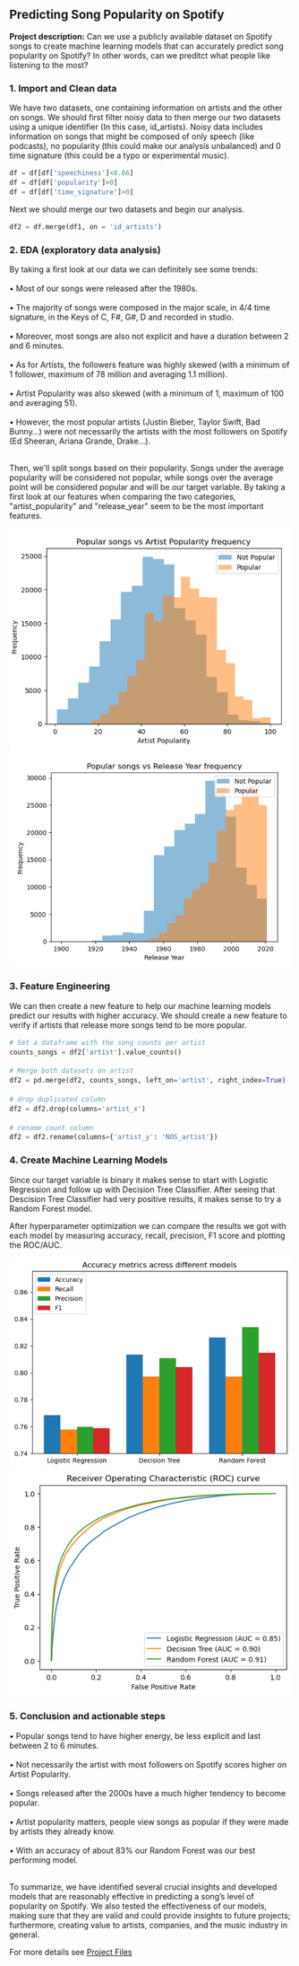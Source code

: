 ## Predicting Song Popularity on Spotify

**Project description:** Can we use a publicly available dataset on Spotify songs to create machine learning models that can accurately predict song popularity on Spotify? In other words, can we preditct what people like listening to the most? 

### 1. Import and Clean data

We have two datasets, one containing information on artists and the other on songs. We should first filter noisy data to then merge our two datasets using a unique identifier (In this case, id_artists). Noisy data includes information on songs that might be composed of only speech (like podcasts), no popularity (this could make our analysis unbalanced) and 0 time signature (this could be a typo or experimental music).

```python
df = df[df['speechiness']<0.66]
df = df[df['popularity']>0]
df = df[df['time_signature']>0]
```

Next we should merge our two datasets and begin our analysis.

```python
df2 = df.merge(df1, on = 'id_artists')
```

### 2. EDA (exploratory data analysis)

By taking a first look at our data we can definitely see some trends: <br><br>
• Most of our songs were released after the 1980s.  <br><br>
• The majority of songs were composed in the major scale, in 4/4 time signature, in the Keys of C, F#, G#, D and recorded in studio.  <br><br>
• Moreover, most songs are also not explicit and have a duration between 2 and 6 minutes. <br><br>
• As for Artists, the followers feature was highly skewed (with a minimum of 1 follower, maximum of 78 million and averaging 1.1 million).  <br><br>
• Artist Popularity was also skewed (with a minimum of 1, maximum of 100 and averaging 51).  <br><br>
• However, the most popular artists (Justin Bieber, Taylor Swift, Bad Bunny…) were not necessarily the artists with the most followers on Spotify (Ed Sheeran, Ariana Grande, Drake…). <br><br>

Then, we'll split songs based on their popularity. Songs under the average popularity will be considered not popular, while songs over the average point will be considered popular and will be our target variable. By taking a first look at our features when comparing the two categories, "artist_popularity" and "release_year" seem to be the most important features.

<img src="images/Overlaid Histograms1.png"/>
<img src="images/Overlaid Histograms2.png"/>

### 3. Feature Engineering

We can then create a new feature to help our machine learning models predict our results with higher accuracy. We should create a new feature to verify if artists that release more songs tend to be more popular.

```python
# Set a dataframe with the song counts per artist
counts_songs = df2['artist'].value_counts()

# Merge both datasets on artist
df2 = pd.merge(df2, counts_songs, left_on='artist', right_index=True)

# drop duplicated column
df2 = df2.drop(columns='artist_x')

# rename count column
df2 = df2.rename(columns={'artist_y': 'NOS_artist'})
```

### 4. Create Machine Learning Models

Since our target variable is binary it makes sense to start with Logistic Regression and follow up with Decision Tree Classifier. After seeing that Descision Tree Classifier had very positive results, it makes sense to try a Random Forest model.

After hyperparameter optimization we can compare the results we got with each model by measuring accuracy, recall, precision, F1 score and plotting the ROC/AUC.

<img src="images/ML Models Results.png"/>
<img src="images/ML Models ROC AUC.png"/>

### 5. Conclusion and actionable steps

• Popular songs tend to have higher energy, be less explicit and last between 2 to 6 minutes.  <br><br>
• Not necessarily the artist with most followers on Spotify scores higher on Artist Popularity.  <br><br>
• Songs released after the 2000s have a much higher tendency to become popular.  <br><br>
• Artist popularity matters, people view songs as popular if they were made by artists they already know.  <br><br>
• With an accuracy of about 83% our Random Forest was our best performing model. <br><br>

To summarize, we have identified several crucial insights and developed models that are reasonably effective in predicting a song’s level of popularity on Spotify.
We also tested the effectiveness of our models, making sure that they are valid and could provide insights to future projects; furthermore, creating value to artists, companies, and the music industry in general.

For more details see <a href="https://github.com/RodolfoAMaranhao/Predicting-Song-Popularity-on-Spotify">Project Files</a> 
